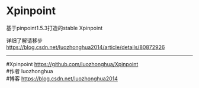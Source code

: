 # Xpinpoint
基于pinpoint1.5.3打造的stable Xpinpoint


详细了解请移步
https://blog.csdn.net/luozhonghua2014/article/details/80872926


---
#Xpinpoint  https://github.com/luozhonghua/Xpinpoint</br>
#作者    luozhonghua     </br>
#博客    https://blog.csdn.net/luozhonghua2014</br>
